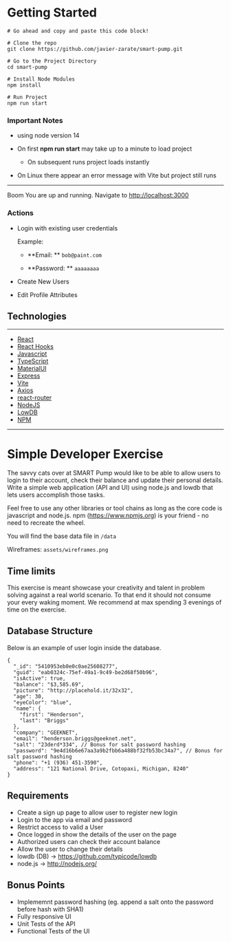 # Getting Started

```
# Go ahead and copy and paste this code block!

# Clone the repo
git clone https://github.com/javier-zarate/smart-pump.git

# Go to the Project Directory
cd smart-pump

# Install Node Modules
npm install

# Run Project
npm run start
```

### Important Notes

- using node version 14

- On first **npm run start** may take up to a minute to load project

  - On subsequent runs project loads instantly

- On Linux there appear an error message with Vite but project still runs

---

Boom You are up and running.
Navigate to [http://localhost:3000](http://localhost:3000)

### Actions

- Login with existing user credentials

  Example:

  - **Email: ** `bob@paint.com`

  - **Password: ** `aaaaaaaa`

- Create New Users
- Edit Profile Attributes

## Technologies

---

- [React](https://reactjs.org/)
- [React Hooks](https://reactjs.org/docs/hooks-intro.html)
- [Javascript](https://www.javascript.com/)
- [TypeScript](https://www.typescriptlang.org/)
- [MaterialUI](https://mui.com/)
- [Express](https://expressjs.com/)
- [Vite](https://vitejs.dev/)
- [Axios](https://www.npmjs.com/package/axios)
- [react-router](https://v5.reactrouter.com/)
- [NodeJS](http://nodejs.org/)
- [LowDB](https://github.com/typicode/lowdb)
- [NPM](https://www.npmjs.com/)

---

# Simple Developer Exercise

The savvy cats over at SMART Pump would like to be able to allow users to login to their account, check their balance and update their personal details. Write a simple web application (API and UI) using node.js and lowdb that lets users accomplish those tasks.

Feel free to use any other libraries or tool chains as long as the core code is javascript and node.js. npm (https://www.npmjs.org) is your friend - no need to recreate the wheel.

You will find the base data file in `/data`

Wireframes: `assets/wireframes.png`

## Time limits

This exercise is meant showcase your creativity and talent in problem solving against a real world scenario. To that end it should not consume your every waking moment. We recommend at max spending 3 evenings of time on the exercise.

## Database Structure

Below is an example of user login inside the database.

```
{
  "_id": "5410953eb0e0c0ae25608277",
  "guid": "eab0324c-75ef-49a1-9c49-be2d68f50b96",
  "isActive": true,
  "balance": "$3,585.69",
  "picture": "http://placehold.it/32x32",
  "age": 30,
  "eyeColor": "blue",
  "name": {
	"first": "Henderson",
	"last": "Briggs"
  },
  "company": "GEEKNET",
  "email": "henderson.briggs@geeknet.net",
  "salt": "23derd*334", // Bonus for salt password hashing
  "password": "9e4d16b6e67aa3a9b2fbb6a488bf32fb53bc34a7", // Bonus for salt password hashing
  "phone": "+1 (936) 451-3590",
  "address": "121 National Drive, Cotopaxi, Michigan, 8240"
}
```

## Requirements

- Create a sign up page to allow user to register new login
- Login to the app via email and password
- Restrict access to valid a User
- Once logged in show the details of the user on the page
- Authorized users can check their account balance
- Allow the user to change their details
- lowdb (DB) -> https://github.com/typicode/lowdb
- node.js -> http://nodejs.org/

## Bonus Points

- Implememnt password hashing (eg. append a salt onto the password before hash with SHA1)
- Fully responsive UI
- Unit Tests of the API
- Functional Tests of the UI

